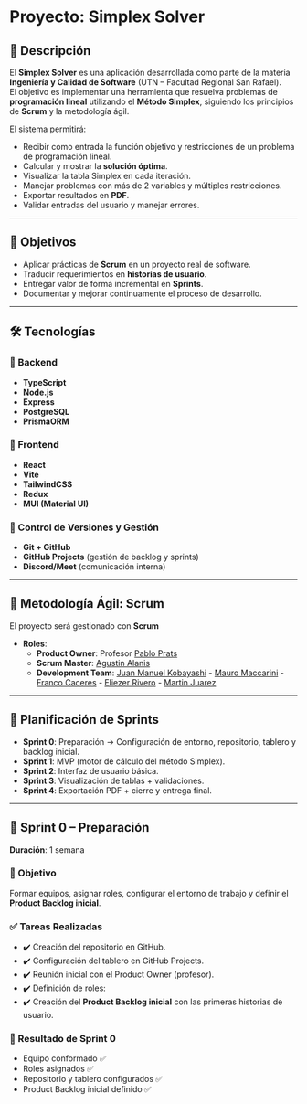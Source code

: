 # Proyecto: Simplex Solver

## 📌 Descripción
El **Simplex Solver** es una aplicación desarrollada como parte de la materia **Ingeniería y Calidad de Software** (UTN – Facultad Regional San Rafael).  
El objetivo es implementar una herramienta que resuelva problemas de **programación lineal** utilizando el **Método Simplex**, siguiendo los principios de **Scrum** y la metodología ágil.

El sistema permitirá:
- Recibir como entrada la función objetivo y restricciones de un problema de programación lineal.
- Calcular y mostrar la **solución óptima**.
- Visualizar la tabla Simplex en cada iteración.
- Manejar problemas con más de 2 variables y múltiples restricciones.
- Exportar resultados en **PDF**.
- Validar entradas del usuario y manejar errores.

---

## 🎯 Objetivos
- Aplicar prácticas de **Scrum** en un proyecto real de software.
- Traducir requerimientos en **historias de usuario**.
- Entregar valor de forma incremental en **Sprints**.
- Documentar y mejorar continuamente el proceso de desarrollo.

---

## 🛠️ Tecnologías

### 🔹 Backend
- **TypeScript**
- **Node.js**
- **Express**
- **PostgreSQL**
- **PrismaORM**

### 🔹 Frontend
- **React**
- **Vite**
- **TailwindCSS**
- **Redux**
- **MUI (Material UI)**

### 🔹 Control de Versiones y Gestión
- **Git + GitHub**
- **GitHub Projects** (gestión de backlog y sprints)
- **Discord/Meet** (comunicación interna)

---

## 🚀 Metodología Ágil: Scrum
El proyecto será gestionado con **Scrum**

- **Roles**:
  - **Product Owner**: Profesor [Pablo Prats](https://github.com/umpprats)
  - **Scrum Master**: [Agustin Alanis](https://github.com/AgustinDevelopment)
  - **Development Team**: [Juan Manuel Kobayashi](https://github.com/Kobyuu) - [Mauro Maccarini](https://github.com/mauurom) - [Franco Caceres](https://github.com/Francoc12) - [Eliezer Rivero](https://github.com/eliezer-afk) - [Martin Juarez](https://github.com/mjuarez713)

---

## 📅 Planificación de Sprints

- **Sprint 0**: Preparación → Configuración de entorno, repositorio, tablero y backlog inicial.  
- **Sprint 1**: MVP (motor de cálculo del método Simplex).  
- **Sprint 2**: Interfaz de usuario básica.  
- **Sprint 3**: Visualización de tablas + validaciones.  
- **Sprint 4**: Exportación PDF + cierre y entrega final.  

---

## 🏁 Sprint 0 – Preparación

**Duración**: 1 semana  

### 🎯 Objetivo
Formar equipos, asignar roles, configurar el entorno de trabajo y definir el **Product Backlog inicial**.

### ✅ Tareas Realizadas
- ✔️ Creación del repositorio en GitHub.  
- ✔️ Configuración del tablero en GitHub Projects.  
- ✔️ Reunión inicial con el Product Owner (profesor).  
- ✔️ Definición de roles:
- ✔️ Creación del **Product Backlog inicial** con las primeras historias de usuario.

### 📅 Resultado de Sprint 0
- Equipo conformado ✅  
- Roles asignados ✅  
- Repositorio y tablero configurados ✅  
- Product Backlog inicial definido ✅  
